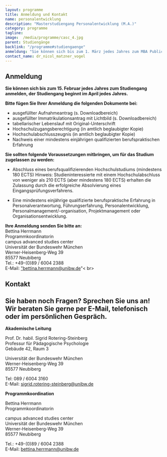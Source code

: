 ```yaml
---
layout: programme
title: Anmeldung und Kontakt
name: personalentwicklung
description: "Masterstudiengang Personalentwicklung (M.A.)"
category: programme
tagline: 
image:  /media/programme/casc_4.jpg
parent: Studiengänge
backlink: "/programme#studiengaenge"
anmeldung: "Sie können sich bis zum 1. März jedes Jahres zum MBA Public Management anmelden, der Studiengang beginnt im April jedes Jahres."
contact_name: dr_nicol_matzner_vogel
---
```



## Anmeldung 

**Sie können sich bis zum 15. Februar jedes Jahres zum Studiengang anmelden, der Studiengang beginnt im April jedes Jahres.** 

**Bitte fügen Sie Ihrer Anmeldung die folgenden Dokumente bei:**

* ausgefüllter Aufnahmeantrag (s. Downloadbereich)
* ausgefüllter Immatrikulationsantrag mit Lichtbild (s. Downloadbereich)
* tabellarischer Lebenslauf mit Original-Unterschrift
* Hochschulzugangsberechtigung (in amtlich beglaubigter Kopie)
* Hochschulabschlusszeugnis (in amtlich beglaubigter Kopie)
* Nachweis einer mindestens einjährigen qualifizierten berufspraktischen Erfahrung 

**Sie sollten folgende Voraussetzungen mitbringen, um für das Studium zugelassen zu werden:**

* Abschluss eines berufsqualifizierenden Hochschulstudiums (mindestens 180 ECTS) Hinweis: Studieninteressierte mit einem Hochschulabschluss von weniger als 210 ECTS (aber mindestens 180 ECTS) erhalten die Zulassung durch die erfolgreiche Absolvierung eines Eingangsprüfungsverfahrens.

* Eine mindestens einjährige qualifizierte berufspraktische Erfahrung in Personalverantwortung, Führungserfahrung, Personalentwicklung, Personalmanagement/-organisation, Projektmanagement oder Organisationsentwicklung.

**Ihre Anmeldung senden Sie bitte an:** <br>
Bettina Herrmann <br>
Programmkoordinatorin <br>
campus advanced studies center <br>
Universität der Bundeswehr München <br>
Werner-Heisenberg-Weg 39 <br>
85577 Neubiberg <br>
Tel.: +49-(0)89 / 6004 2388 <br>
E-Mail:  <a href="mailto:bettina.herrmann@unibw.de">"bettina.herrmann@unibw.de"</a>< br>

## Kontakt
## Sie haben noch Fragen? Sprechen Sie uns an! Wir beraten Sie gerne per E-Mail, telefonisch oder im persönlichen Gespräch.
	
**Akademische Leitung**

Prof. Dr. habil. Sigrid Rotering-Steinberg <br>
Professur für Pädagogische Psychologie <br>
Gebäude 42, Raum 3 <br>

Universität der Bundeswehr München <br>
Werner-Heisenberg-Weg 39 <br>
85577 Neubiberg <br>

Tel: 089 / 6004 3160 <br>
E-Mail:  sigrid.rotering-steinberg@unibw.de <br>


**Programmkoordination**

Bettina Herrmann <br>
Programmkoordinatorin <br>

campus advanced studies center <br>
Universität der Bundeswehr München <br>
Werner-Heisenberg-Weg 39 <br>
85577 Neubiberg <br>

Tel.: +49-(0)89 / 6004 2388 <br>
E-Mail:  bettina.herrmann@unibw.de <br>